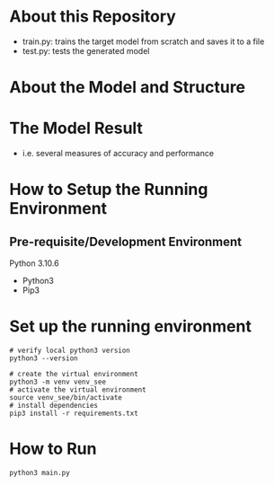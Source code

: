 # About this Repository
- train.py:  trains the target model from scratch and saves it to a file
- test.py: tests the generated model

# About the Model and Structure

# The Model Result
- i.e. several measures of accuracy and performance

# How to Setup the Running Environment
## Pre-requisite/Development Environment
Python 3.10.6

- Python3
- Pip3

# Set up the running environment

```
# verify local python3 version
python3 --version

# create the virtual environment
python3 -m venv venv_see
# activate the virtual environment
source venv_see/bin/activate
# install dependencies
pip3 install -r requirements.txt

```

# How to Run

```
python3 main.py
```